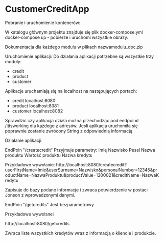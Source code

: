 # CustomerCreditApp

Pobranie i uruchomienie kontenerów:

W katalogu głównym projektu znajduje się plik docker-compose.yml 
docker-compose up - pobierze i uruchomi wszystkie obrazy. 


Dokumentacja dla każdego modułu w plikach nazwamodulu_doc.zip

Uruchomienie aplikacji:
Do działania aplikacji potrzebne są wszystkie trzy moduły:
- credit
- product
- customer

Aplikacje uruchamiają się na localhost na następujących portach:

- credit    localhost:8080
- product   localhost:8081
- customer  localhost:8082

Sprawdzić czy aplikacja działa można przechodząc pod endpoind /itisworking dla każdego z adresów. 
Jeśli aplikacja uruchomiła się poprawnie zostanie zwrócony String z odpowiednią informacją. 

Działanie aplikacji:

EndPoin "/createcredit" Przyjmuje parametry:
Imię
Nazwisko
Pesel
Nazwa produktu
Wartość produktu
Nazwa kredytu

Przykładowe wywołanie:
http://localhost:8080/createcredit?userFirstName=Imie&userSurname=Nazwisko&personalNumber=12345&productName=NazwaProduktu&productValue=1200021&creditName=NazwaKredytu

Zapisuje do bazy podane informacje i zwraca potwierdzenie w postaci Jonson z wprowadzonymi danymi. 

EndPoin "/getcredits" Jest bezparametrowy 

Przykładowe wywołanei 

http://localhost:8080/getcredits

Zwraca liste wszystkich kredytów wraz z informacją o kliencie i produkcie. 



